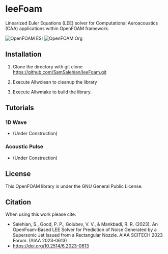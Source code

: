 # leeFoam
Linearized Euler Equations (LEE) solver for Computational Aeroacoustics (CAA) applications within OpenFOAM framework.

![OpenFOAM ESI](https://github.com/WENO-OF/WENOEXT/actions/workflows/c-ofESI.yml/badge.svg)
![OpenFOAM Org](https://github.com/WENO-OF/WENOEXT/actions/workflows/c-ofORG.yml/badge.svg) 

## Installation

1. Clone the directory with git clone https://github.com/SamSalehian/leeFoam.git

2. Execute Allwclean to cleanup the library

3. Execute Allwmake to build the library. 

## Tutorials

### 1D Wave
* (Under Construction)

### Acoustic Pulse

* (Under Construction)

## License
This OpenFOAM library is under the GNU General Public License.

## Citation
When using this work please cite:

* Salehian, S., Good, P. P., Golubev, V. V., & Mankbadi, R. R. (2023). An OpenFoam-Based LEE Solver for Prediction of Noise Generated by a Supersonic Jet Issued from a Rectangular Nozzle. AIAA SCITECH 2023 Forum. (AIAA 2023-0613)
* https://doi.org/10.2514/6.2023-0613 